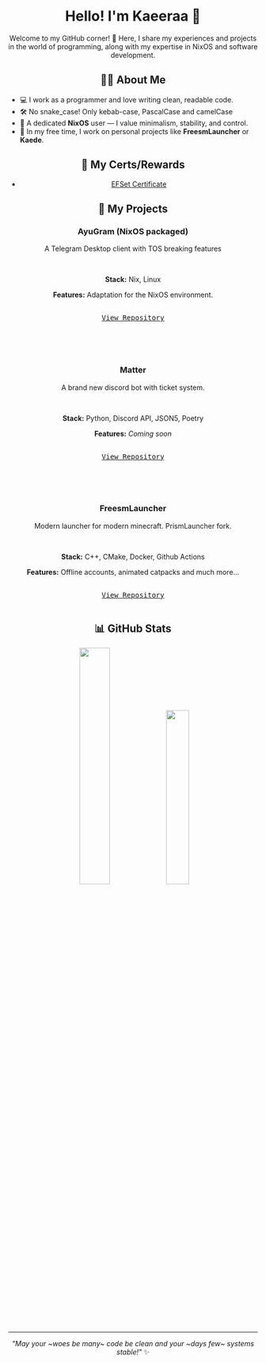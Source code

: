<div align="center">

# Hello! I'm Kaeeraa 👋

Welcome to my GitHub corner! 🚀 Here, I share my experiences and projects in the world of programming, along with my expertise in NixOS and software development.

## 🧑‍💻 About Me
</div>

- 💻 I work as a programmer and love writing clean, readable code.
- 🛠 No snake_case! Only kebab-case, PascalCase and camelCase
- 🐧 A dedicated **NixOS** user — I value minimalism, stability, and control.
- 🎯 In my free time, I work on personal projects like **FreesmLauncher** or **Kaede**.

<div align="center">

## 🏅 My Certs/Rewards
- [EFSet Certificate](https://cert.efset.org/ru/V3qxDt)

## 📂 My Projects

<div>
  
### **AyuGram (NixOS packaged)**

A Telegram Desktop client with TOS breaking features

<br>

 **Stack:** Nix, Linux
 
 **Features:** Adaptation for the NixOS environment.

<kbd> <br> [View Repository](https://github.com/ndfined-crp/ayugram-desktop) <br><br></kbd>

</div>
<br><br>
<div>
  
### **Matter**

A brand new discord bot with ticket system.

<br>

  **Stack:** Python, Discord API, JSON5, Poetry

  **Features:** *Coming soon*

   <kbd> <br> [View Repository](https://github.com/kaeeraa/Matter)<br><br></kbd>
</div>
<br><br>
<div>
  
### **FreesmLauncher**

Modern launcher for modern minecraft.
PrismLauncher fork.

<br>

  **Stack:** C++, CMake, Docker, Github Actions

  **Features:** Offline accounts, animated catpacks and much more...

   <kbd> <br> [View Repository](https://github.com/FreesmTeam/FreesmLauncher)<br><br></kbd>



## 📊 GitHub Stats

<p align="center">
  <img src="https://github-readme-stats.vercel.app/api?username=kaeeraa&show_icons=true&theme=radical" width="35%">
  <img src="https://github-readme-stats.vercel.app/api/top-langs/?username=kaeeraa&layout=compact&theme=radical" width="30%">
</p>

---

_"May your ~woes be many~ code be clean and your ~days few~ systems stable!"_ ✨
</div>
